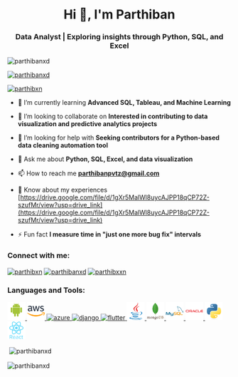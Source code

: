 <h1 align="center">Hi 👋, I'm Parthiban</h1>
<h3 align="center">Data Analyst | Exploring insights through Python, SQL, and Excel</h3>

<p align="left"> <img src="https://komarev.com/ghpvc/?username=parthibanxd&label=Profile%20views&color=0e75b6&style=flat" alt="parthibanxd" /> </p>

<p align="left"> <a href="https://github.com/ryo-ma/github-profile-trophy"><img src="https://github-profile-trophy.vercel.app/?username=parthibanxd" alt="parthibanxd" /></a> </p>

<p align="left"> <a href="https://twitter.com/parthibxn" target="blank"><img src="https://img.shields.io/twitter/follow/parthibxn?logo=twitter&style=for-the-badge" alt="parthibxn" /></a> </p>

- 🌱 I’m currently learning **Advanced SQL, Tableau, and Machine Learning**

- 👯 I’m looking to collaborate on **Interested in contributing to data visualization and predictive analytics projects**

- 🤝 I’m looking for help with **Seeking contributors for a Python-based data cleaning automation tool**

- 💬 Ask me about **Python, SQL, Excel, and data visualization**

- 📫 How to reach me **parthibanpvtz@gmail.com**

- 📄 Know about my experiences [https://drive.google.com/file/d/1gXr5MalWl8uycAJPP18qCP72Z-szufMr/view?usp=drive_link](https://drive.google.com/file/d/1gXr5MalWl8uycAJPP18qCP72Z-szufMr/view?usp=drive_link)

- ⚡ Fun fact **I measure time in "just one more bug fix" intervals**

<h3 align="left">Connect with me:</h3>
<p align="left">
<a href="https://twitter.com/parthibxn" target="blank"><img align="center" src="https://raw.githubusercontent.com/rahuldkjain/github-profile-readme-generator/master/src/images/icons/Social/twitter.svg" alt="parthibxn" height="30" width="40" /></a>
<a href="https://linkedin.com/in/parthibanxd" target="blank"><img align="center" src="https://raw.githubusercontent.com/rahuldkjain/github-profile-readme-generator/master/src/images/icons/Social/linked-in-alt.svg" alt="parthibanxd" height="30" width="40" /></a>
<a href="https://instagram.com/parthibxxn" target="blank"><img align="center" src="https://raw.githubusercontent.com/rahuldkjain/github-profile-readme-generator/master/src/images/icons/Social/instagram.svg" alt="parthibxxn" height="30" width="40" /></a>
</p>

<h3 align="left">Languages and Tools:</h3>
<p align="left"> <a href="https://developer.android.com" target="_blank" rel="noreferrer"> <img src="https://raw.githubusercontent.com/devicons/devicon/master/icons/android/android-original-wordmark.svg" alt="android" width="40" height="40"/> </a> <a href="https://aws.amazon.com" target="_blank" rel="noreferrer"> <img src="https://raw.githubusercontent.com/devicons/devicon/master/icons/amazonwebservices/amazonwebservices-original-wordmark.svg" alt="aws" width="40" height="40"/> </a> <a href="https://azure.microsoft.com/en-in/" target="_blank" rel="noreferrer"> <img src="https://www.vectorlogo.zone/logos/microsoft_azure/microsoft_azure-icon.svg" alt="azure" width="40" height="40"/> </a> <a href="https://www.djangoproject.com/" target="_blank" rel="noreferrer"> <img src="https://cdn.worldvectorlogo.com/logos/django.svg" alt="django" width="40" height="40"/> </a> <a href="https://flutter.dev" target="_blank" rel="noreferrer"> <img src="https://www.vectorlogo.zone/logos/flutterio/flutterio-icon.svg" alt="flutter" width="40" height="40"/> </a> <a href="https://www.java.com" target="_blank" rel="noreferrer"> <img src="https://raw.githubusercontent.com/devicons/devicon/master/icons/java/java-original.svg" alt="java" width="40" height="40"/> </a> <a href="https://www.mongodb.com/" target="_blank" rel="noreferrer"> <img src="https://raw.githubusercontent.com/devicons/devicon/master/icons/mongodb/mongodb-original-wordmark.svg" alt="mongodb" width="40" height="40"/> </a> <a href="https://www.mysql.com/" target="_blank" rel="noreferrer"> <img src="https://raw.githubusercontent.com/devicons/devicon/master/icons/mysql/mysql-original-wordmark.svg" alt="mysql" width="40" height="40"/> </a> <a href="https://www.oracle.com/" target="_blank" rel="noreferrer"> <img src="https://raw.githubusercontent.com/devicons/devicon/master/icons/oracle/oracle-original.svg" alt="oracle" width="40" height="40"/> </a> <a href="https://www.python.org" target="_blank" rel="noreferrer"> <img src="https://raw.githubusercontent.com/devicons/devicon/master/icons/python/python-original.svg" alt="python" width="40" height="40"/> </a> <a href="https://reactjs.org/" target="_blank" rel="noreferrer"> <img src="https://raw.githubusercontent.com/devicons/devicon/master/icons/react/react-original-wordmark.svg" alt="react" width="40" height="40"/> </a> </p>

<p>&nbsp;<img align="center" src="https://github-readme-stats.vercel.app/api?username=parthibanxd&show_icons=true&locale=en" alt="parthibanxd" /></p>

<p><img align="center" src="https://github-readme-streak-stats.herokuapp.com/?user=parthibanxd&" alt="parthibanxd" /></p>
